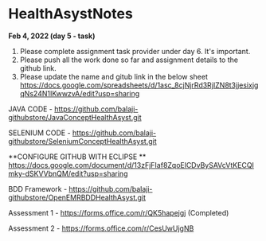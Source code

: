 # HealthAsystNotes
**Feb 4, 2022 (day 5 - task)**
1. Please complete assignment task provider under day 6. It's important. 
2. Please push all the work done so far and assignment details to the github link. 
3. Please update the name and gitub link in the below sheet
https://docs.google.com/spreadsheets/d/1asc_8cjNjrRd3RjIZN8t3jjesixjgqNs24N1IKwwzvA/edit?usp=sharing




JAVA CODE - https://github.com/balaji-githubstore/JavaConceptHealthAsyst.git

SELENIUM CODE - https://github.com/balaji-githubstore/SeleniumConceptHealthAsyst.git


**CONFIGURE GITHUB WITH ECLIPSE **
https://docs.google.com/document/d/13zFjFIaf8ZqoElCDvBySAVcVtKECQImky-dSKVVbnQM/edit?usp=sharing



BDD Framework - https://github.com/balaji-githubstore/OpenEMRBDDHealthAsyst.git




Assessment 1 - https://forms.office.com/r/QK5hapejgj (Completed)

Assessment 2 - https://forms.office.com/r/CesUwUjgNB
